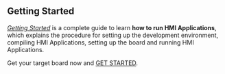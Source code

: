 ## Getting Started

[*Getting Started*](getting_started/index.md) is a complete guide to learn **how to run HMI Applications**,
which explains the procedure for setting up the development environment,
compiling HMI Applications, setting up the board and running HMI Applications.

Get your target board now and [GET STARTED](getting_started/index.md).
